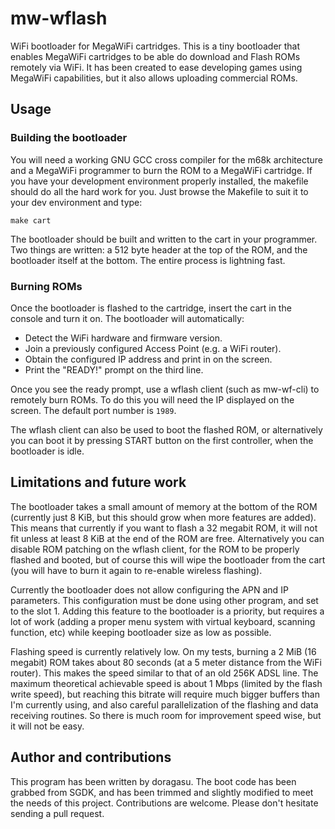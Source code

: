 # mw-wflash
WiFi bootloader for MegaWiFi cartridges. This is a tiny bootloader that enables MegaWiFi cartridges to be able do download and Flash ROMs remotely via WiFi. It has been created to ease developing games using MegaWiFi capabilities, but it also allows uploading commercial ROMs.

## Usage

### Building the bootloader
You will need a working GNU GCC cross compiler for the m68k architecture and a MegaWiFi programmer to burn the ROM to a MegaWiFi cartridge. If you have your development environment properly installed, the makefile should do all the hard work for you. Just browse the Makefile to suit it to your dev environment and type:
```
make cart
```
The bootloader should be built and written to the cart in your programmer. Two things are written: a 512 byte header at the top of the ROM, and the bootloader itself at the bottom. The entire process is lightning fast.

### Burning ROMs
Once the bootloader is flashed to the cartridge, insert the cart in the console and turn it on. The bootloader will automatically:
 - Detect the WiFi hardware and firmware version.
 - Join a previously configured Access Point (e.g. a WiFi router).
 - Obtain the configured IP address and print in on the screen.
 - Print the "READY!" prompt on the third line.

Once you see the ready prompt, use a wflash client (such as mw-wf-cli) to remotely burn ROMs. To do this you will need the IP displayed on the screen. The default port number is `1989`.

The wflash client can also be used to boot the flashed ROM, or alternatively you can boot it by pressing START button on the first controller, when the bootloader is idle.

## Limitations and future work
The bootloader takes a small amount of memory at the bottom of the ROM (currently just 8 KiB, but this should grow when more features are added). This means that currently if you want to flash a 32 megabit ROM, it will not fit unless at least 8 KiB at the end of the ROM are free. Alternatively you can disable ROM patching on the wflash client, for the ROM to be properly flashed and booted, but of course this will wipe the bootloader from the cart (you will have to burn it again to re-enable wireless flashing).

Currently the bootloader does not allow configuring the APN and IP parameters. This configuration must be done using other program, and set to the slot 1. Adding this feature to the bootloader is a priority, but requires a lot of work (adding a proper menu system with virtual keyboard, scanning function, etc) while keeping bootloader size as low as possible.

Flashing speed is currently relatively low. On my tests, burning a 2 MiB (16 megabit) ROM takes about 80 seconds (at a 5 meter distance from the WiFi router). This makes the speed similar to that of an old 256K ADSL line. The maximum theoretical achievable speed is about 1 Mbps (limited by the flash write speed), but reaching this bitrate will require much bigger buffers than I'm currently using, and also careful parallelization of the flashing and data receiving routines. So there is much room for improvement speed wise, but it will not be easy.

## Author and contributions
This program has been written by doragasu. The boot code has been grabbed from SGDK, and has been trimmed and slightly modified to meet the needs of this project. Contributions are welcome. Please don't hesitate sending a pull request.
